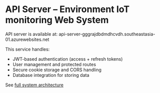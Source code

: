 # API Server – Environment IoT monitoring Web System

API server is available at: api-server-gggrajdbdmdhcvdh.southeastasia-01.azurewebsites.net

This service handles:
- JWT-based authentication (access + refresh tokens)
- User management and protected routes
- Secure cookie storage and CORS handling
- Database integration for storing data

See [full system architecture](https://github.com/huyle-auto/iiot-micro-service-mqtt-client/blob/7a92edc33feab2fa177edbdcb55190a52904683b/architecture.jpg)
